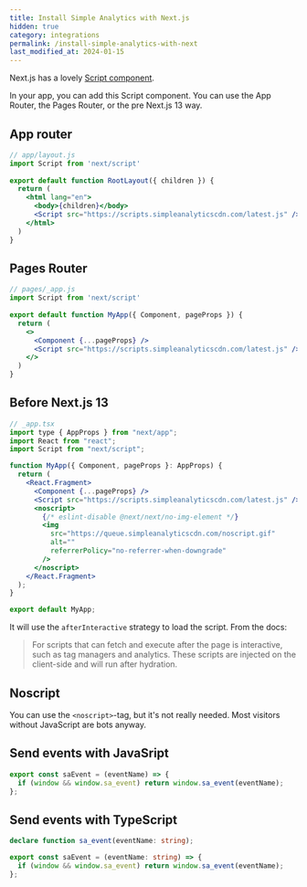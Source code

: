 ```yaml
---
title: Install Simple Analytics with Next.js
hidden: true
category: integrations
permalink: /install-simple-analytics-with-next
last_modified_at: 2024-01-15
---
```


Next.js has a lovely [Script component](https://nextjs.org/docs/pages/building-your-application/optimizing/scripts).

In your app, you can add this Script component. You can use the App Router, the Pages Router, or the pre Next.js 13 way.

## App router

```jsx
// app/layout.js
import Script from 'next/script'
 
export default function RootLayout({ children }) {
  return (
    <html lang="en">
      <body>{children}</body>
      <Script src="https://scripts.simpleanalyticscdn.com/latest.js" />
    </html>
  )
}
```

## Pages Router

```jsx
// pages/_app.js
import Script from 'next/script'
 
export default function MyApp({ Component, pageProps }) {
  return (
    <>
      <Component {...pageProps} />
      <Script src="https://scripts.simpleanalyticscdn.com/latest.js" />
    </>
  )
}
```

## Before Next.js 13

```jsx
// _app.tsx
import type { AppProps } from "next/app";
import React from "react";
import Script from "next/script";

function MyApp({ Component, pageProps }: AppProps) {
  return (
    <React.Fragment>
      <Component {...pageProps} />
      <Script src="https://scripts.simpleanalyticscdn.com/latest.js" />
      <noscript>
        {/* eslint-disable @next/next/no-img-element */}
        <img
          src="https://queue.simpleanalyticscdn.com/noscript.gif"
          alt=""
          referrerPolicy="no-referrer-when-downgrade"
        />
      </noscript>
    </React.Fragment>
  );
}

export default MyApp;
```

It will use the `afterInteractive` strategy to load the script. From the docs:

> For scripts that can fetch and execute after the page is interactive, such as tag managers and analytics. These scripts are injected on the client-side and will run after hydration.

## Noscript

You can use the `<noscript>`-tag, but it's not really needed. Most visitors without JavaScript are bots anyway.

## Send events with JavaSript

```ts
export const saEvent = (eventName) => {
  if (window && window.sa_event) return window.sa_event(eventName);
};
```

## Send events with TypeScript

```ts
declare function sa_event(eventName: string);

export const saEvent = (eventName: string) => {
  if (window && window.sa_event) return window.sa_event(eventName);
};
```
